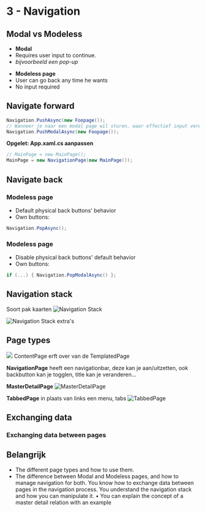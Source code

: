 # 3 - Navigation
## Modal vs Modeless
- **Modal**
- Requires user input to continue.
- *bijvoorbeeld een pop-up*

+ **Modeless page**
+ User can go back any time he wants
+ No input required

## Navigate forward
```csharp
Navigation.PushAsync(new Foopage());
// Wanneer je naar een modal page wil sturen, waar effectief input verwacht wordt
Navigation.PushModalAsync(new Foopage());
```

**Opgelet: App.xaml.cs aanpassen**
```csharp
// MainPage = new MainPage();
MainPage = new NavigationPage(new MainPage());
```

## Navigate back
### Modeless page
- Default physical back buttons' behavior
- Own buttons:
```csharp
Navigation.PopAsync();
```

### Modeless page
- Disable physical back buttons' default behavior
- Own buttons:
```csharp
if (...) { Navigation.PopModalAsync() };
```

## Navigation stack
Soort pak kaarten
![Navigation Stack](https://i.imgur.com/yZfogLF.png)

![Navigation Stack extra's](https://i.imgur.com/7Quir4l.png)

## Page types
![](https://i.imgur.com/5lEE1Bl.png)
ContentPage erft over van de TemplatedPage

**NavigationPage** heeft een navigationbar, deze kan je aan/uitzetten, ook backbutton kan je togglen, title kan je veranderen...

**MasterDetailPage**
![MasterDetailPage](https://i.imgur.com/oNaeOkQ.png)

**TabbedPage** in plaats van links een menu, tabs
![TabbedPage](https://i.imgur.com/ffc9fv4.png)

## Exchanging data
### Exchanging data between pages

## Belangrijk
- The different page types and how to use them.
- The difference between Modal and Modeless pages,
and how to manage navigation for both.
You know how to exchange data between pages in the
navigation process.
You understand the navigation stack and how you can
manipulate it.
•
You can explain the concept of a
master detail relation with an example


<!--stackedit_data:
eyJoaXN0b3J5IjpbLTk3OTcwNTA2NSwtOTA5MjQ3ODYxLC0xMD
E5MzcxOTc0LC04MzI2ODA5NjhdfQ==
-->